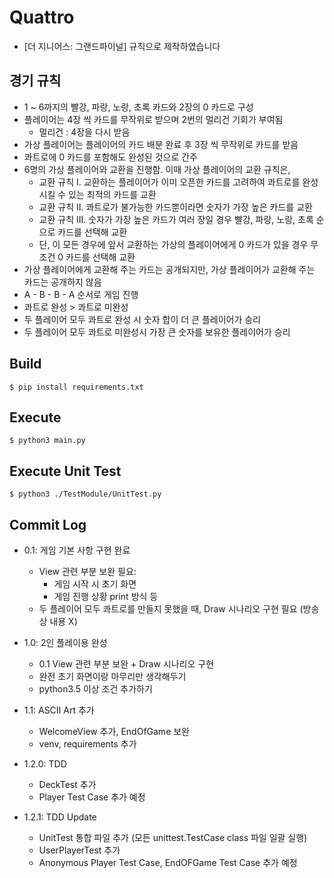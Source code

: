 # Quattro
- [더 지니어스: 그랜드파이널] 규칙으로 제작하였습니다

## 경기 규칙
- 1 ~ 6까지의 빨강, 파랑, 노랑, 초록 카드와 2장의 0 카드로 구성
- 플레이어는 4장 씩 카드를 무작위로 받으며 2번의 멀리건 기회가 부여됨
    - 멀리건 : 4장을 다시 받음
- 가상 플레이어는 플레이어의 카드 배분 완료 후 3장 씩 무작위로 카드를 받음
- 콰트로에 0 카드를 포함해도 완성된 것으로 간주
- 6명의 가상 플레이어와 교환을 진행함. 이때 가상 플레이어의 교환 규칙은,
    - 교환 규칙 I. 교환하는 플레이어가 이미 오픈한 카드를 고려하여 콰트로를 완성시킬 수 있는 최적의 카드를 교환
    - 교환 규칙 II. 콰트로가 불가능한 카드뿐이라면 숫자가 가장 높은 카드를 교환
    - 교환 규칙 III. 숫자가 가장 높은 카드가 여러 장일 경우 빨강, 파랑, 노랑, 초록 순으로 카드를 선택해 교환
    - 단, 이 모든 경우에 앞서 교환하는 가상의 플레이어에게 0 카드가 있을 경우 무조건 0 카드를 선택해 교환
- 가상 플레이어에게 교환해 주는 카드는 공개되지만, 가상 플레이어가 교환해 주는 카드는 공개하지 않음
- A - B - B - A 순서로 게임 진행
- 콰트로 완성 > 콰트로 미완성
- 두 플레이어 모두 콰트로 완성 시 숫자 합이 더 큰 플레이어가 승리
- 두 플레이어 모두 콰트로 미완성시 가장 큰 숫자를 보유한 플레이어가 승리

## Build
```
$ pip install requirements.txt
```

## Execute
```
$ python3 main.py
```

## Execute Unit Test
```
$ python3 ./TestModule/UnitTest.py
```

## Commit Log
- 0.1: 게임 기본 사항 구현 완료
    - View 관련 부분 보완 필요:
        - 게임 시작 시 초기 화면
        - 게임 진행 상황 print 방식 등
    - 두 플레이어 모두 콰트로를 만들지 못했을 때, Draw 시나리오 구현 필요 (방송 상 내용 X)

- 1.0: 2인 플레이용 완성
    - 0.1 View 관련 부분 보완 + Draw 시나리오 구현
    - 완전 초기 화면이랑 마무리만 생각해두기
    - python3.5 이상 조건 추가하기
    
- 1.1: ASCII Art 추가
    - WelcomeView 추가, EndOfGame 보완
    - venv, requirements 추가
     
- 1.2.0: TDD
    - DeckTest 추가
    - Player Test Case 추가 예정

- 1.2.1: TDD Update
    - UnitTest 통합 파일 추가 (모든 unittest.TestCase class 파일 일괄 실행)
    - UserPlayerTest 추가
    - Anonymous Player Test Case, EndOFGame Test Case 추가 예정
    